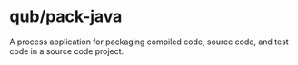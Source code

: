 # qub/pack-java
A process application for packaging compiled code, source code, and test code in a source code project.
